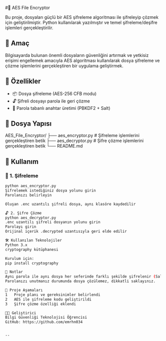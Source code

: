 #🔐 AES File Encryptor

Bu proje, dosyaları güçlü bir AES şifreleme algoritması ile şifreleyip çözmek için geliştirilmiştir. Python kullanılarak yazılmıştır ve temel şifreleme/deşifre işlemleri gerçekleştirilir.

## 🧠 Amaç

Bilgisayarda bulunan önemli dosyaların güvenliğini artırmak ve yetkisiz erişimi engellemek amacıyla AES algoritması kullanılarak dosya şifreleme ve çözme işlemlerini gerçekleştiren bir uygulama geliştirmek.

## 🚀 Özellikler
- 📦 Dosya şifreleme (AES-256 CFB modu)
- 🔓 Şifreli dosyayı parola ile geri çözme
- 🔐 Parola tabanlı anahtar üretimi (PBKDF2 + Salt)

## 📂 Dosya Yapısı
AES_File_Encryptor/
├── aes_encryptor.py # Şifreleme işlemlerini gerçekleştiren betik
├── aes_decryptor.py # Şifre çözme işlemlerini gerçekleştiren betik
└── README.md 

## 🔧 Kullanım
### 📝 1. Şifreleme

```bash
python aes_encryptor.py
Şifrelemek istediğiniz dosya yolunu girin
Parolanızı belirleyin

Oluşan .enc uzantılı şifreli dosya, aynı klasöre kaydedilir

🔓 2. Şifre Çözme
python aes_decryptor.py
.enc uzantılı şifreli dosyanın yolunu girin
Parolayı girin
Orijinal içerik .decrypted uzantısıyla geri elde edilir

🛠 Kullanılan Teknolojiler
Python 3.x
cryptography kütüphanesi

Kurulum için:
pip install cryptography

📌 Notlar
Aynı parola ile aynı dosya her seferinde farklı şekilde şifrelenir (Salt + IV sayesinde).
Parolanızı unutmanız durumunda dosya çözülemez, dikkatli saklayınız.

📅 Proje Aşamaları
1	Proje planı ve gereksinimler belirlendi
2	AES ile şifreleme kodu geliştirildi
3	Şifre çözme özelliği eklendi

👨‍💻 Geliştirici
Bilgi Güvenliği Teknolojisi Öğrencisi
GitHub: https://github.com/emrhn034


--
